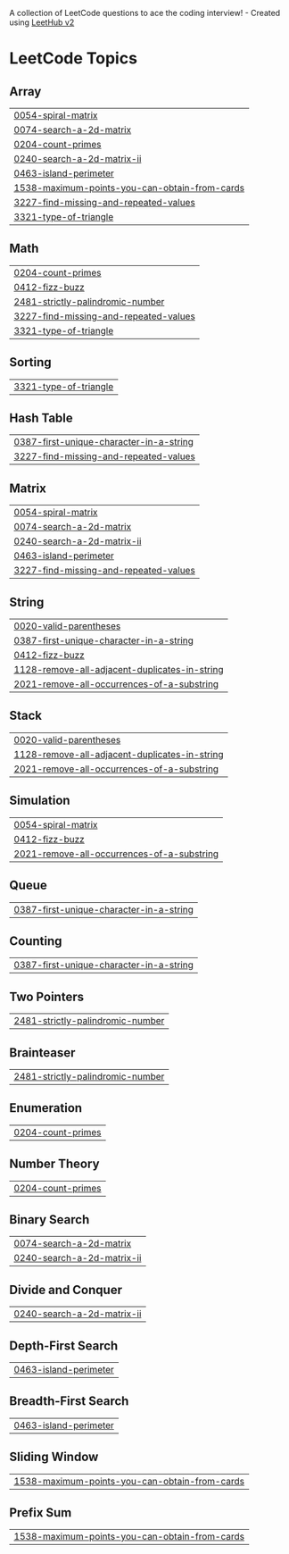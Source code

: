 A collection of LeetCode questions to ace the coding interview! - Created using [LeetHub v2](https://github.com/arunbhardwaj/LeetHub-2.0)
<!---LeetCode Topics Start-->
# LeetCode Topics
## Array
|  |
| ------- |
| [0054-spiral-matrix](https://github.com/Ratan1394/leetcode/tree/master/0054-spiral-matrix) |
| [0074-search-a-2d-matrix](https://github.com/Ratan1394/leetcode/tree/master/0074-search-a-2d-matrix) |
| [0204-count-primes](https://github.com/Ratan1394/leetcode/tree/master/0204-count-primes) |
| [0240-search-a-2d-matrix-ii](https://github.com/Ratan1394/leetcode/tree/master/0240-search-a-2d-matrix-ii) |
| [0463-island-perimeter](https://github.com/Ratan1394/leetcode/tree/master/0463-island-perimeter) |
| [1538-maximum-points-you-can-obtain-from-cards](https://github.com/Ratan1394/leetcode/tree/master/1538-maximum-points-you-can-obtain-from-cards) |
| [3227-find-missing-and-repeated-values](https://github.com/Ratan1394/leetcode/tree/master/3227-find-missing-and-repeated-values) |
| [3321-type-of-triangle](https://github.com/Ratan1394/leetcode/tree/master/3321-type-of-triangle) |
## Math
|  |
| ------- |
| [0204-count-primes](https://github.com/Ratan1394/leetcode/tree/master/0204-count-primes) |
| [0412-fizz-buzz](https://github.com/Ratan1394/leetcode/tree/master/0412-fizz-buzz) |
| [2481-strictly-palindromic-number](https://github.com/Ratan1394/leetcode/tree/master/2481-strictly-palindromic-number) |
| [3227-find-missing-and-repeated-values](https://github.com/Ratan1394/leetcode/tree/master/3227-find-missing-and-repeated-values) |
| [3321-type-of-triangle](https://github.com/Ratan1394/leetcode/tree/master/3321-type-of-triangle) |
## Sorting
|  |
| ------- |
| [3321-type-of-triangle](https://github.com/Ratan1394/leetcode/tree/master/3321-type-of-triangle) |
## Hash Table
|  |
| ------- |
| [0387-first-unique-character-in-a-string](https://github.com/Ratan1394/leetcode/tree/master/0387-first-unique-character-in-a-string) |
| [3227-find-missing-and-repeated-values](https://github.com/Ratan1394/leetcode/tree/master/3227-find-missing-and-repeated-values) |
## Matrix
|  |
| ------- |
| [0054-spiral-matrix](https://github.com/Ratan1394/leetcode/tree/master/0054-spiral-matrix) |
| [0074-search-a-2d-matrix](https://github.com/Ratan1394/leetcode/tree/master/0074-search-a-2d-matrix) |
| [0240-search-a-2d-matrix-ii](https://github.com/Ratan1394/leetcode/tree/master/0240-search-a-2d-matrix-ii) |
| [0463-island-perimeter](https://github.com/Ratan1394/leetcode/tree/master/0463-island-perimeter) |
| [3227-find-missing-and-repeated-values](https://github.com/Ratan1394/leetcode/tree/master/3227-find-missing-and-repeated-values) |
## String
|  |
| ------- |
| [0020-valid-parentheses](https://github.com/Ratan1394/leetcode/tree/master/0020-valid-parentheses) |
| [0387-first-unique-character-in-a-string](https://github.com/Ratan1394/leetcode/tree/master/0387-first-unique-character-in-a-string) |
| [0412-fizz-buzz](https://github.com/Ratan1394/leetcode/tree/master/0412-fizz-buzz) |
| [1128-remove-all-adjacent-duplicates-in-string](https://github.com/Ratan1394/leetcode/tree/master/1128-remove-all-adjacent-duplicates-in-string) |
| [2021-remove-all-occurrences-of-a-substring](https://github.com/Ratan1394/leetcode/tree/master/2021-remove-all-occurrences-of-a-substring) |
## Stack
|  |
| ------- |
| [0020-valid-parentheses](https://github.com/Ratan1394/leetcode/tree/master/0020-valid-parentheses) |
| [1128-remove-all-adjacent-duplicates-in-string](https://github.com/Ratan1394/leetcode/tree/master/1128-remove-all-adjacent-duplicates-in-string) |
| [2021-remove-all-occurrences-of-a-substring](https://github.com/Ratan1394/leetcode/tree/master/2021-remove-all-occurrences-of-a-substring) |
## Simulation
|  |
| ------- |
| [0054-spiral-matrix](https://github.com/Ratan1394/leetcode/tree/master/0054-spiral-matrix) |
| [0412-fizz-buzz](https://github.com/Ratan1394/leetcode/tree/master/0412-fizz-buzz) |
| [2021-remove-all-occurrences-of-a-substring](https://github.com/Ratan1394/leetcode/tree/master/2021-remove-all-occurrences-of-a-substring) |
## Queue
|  |
| ------- |
| [0387-first-unique-character-in-a-string](https://github.com/Ratan1394/leetcode/tree/master/0387-first-unique-character-in-a-string) |
## Counting
|  |
| ------- |
| [0387-first-unique-character-in-a-string](https://github.com/Ratan1394/leetcode/tree/master/0387-first-unique-character-in-a-string) |
## Two Pointers
|  |
| ------- |
| [2481-strictly-palindromic-number](https://github.com/Ratan1394/leetcode/tree/master/2481-strictly-palindromic-number) |
## Brainteaser
|  |
| ------- |
| [2481-strictly-palindromic-number](https://github.com/Ratan1394/leetcode/tree/master/2481-strictly-palindromic-number) |
## Enumeration
|  |
| ------- |
| [0204-count-primes](https://github.com/Ratan1394/leetcode/tree/master/0204-count-primes) |
## Number Theory
|  |
| ------- |
| [0204-count-primes](https://github.com/Ratan1394/leetcode/tree/master/0204-count-primes) |
## Binary Search
|  |
| ------- |
| [0074-search-a-2d-matrix](https://github.com/Ratan1394/leetcode/tree/master/0074-search-a-2d-matrix) |
| [0240-search-a-2d-matrix-ii](https://github.com/Ratan1394/leetcode/tree/master/0240-search-a-2d-matrix-ii) |
## Divide and Conquer
|  |
| ------- |
| [0240-search-a-2d-matrix-ii](https://github.com/Ratan1394/leetcode/tree/master/0240-search-a-2d-matrix-ii) |
## Depth-First Search
|  |
| ------- |
| [0463-island-perimeter](https://github.com/Ratan1394/leetcode/tree/master/0463-island-perimeter) |
## Breadth-First Search
|  |
| ------- |
| [0463-island-perimeter](https://github.com/Ratan1394/leetcode/tree/master/0463-island-perimeter) |
## Sliding Window
|  |
| ------- |
| [1538-maximum-points-you-can-obtain-from-cards](https://github.com/Ratan1394/leetcode/tree/master/1538-maximum-points-you-can-obtain-from-cards) |
## Prefix Sum
|  |
| ------- |
| [1538-maximum-points-you-can-obtain-from-cards](https://github.com/Ratan1394/leetcode/tree/master/1538-maximum-points-you-can-obtain-from-cards) |
<!---LeetCode Topics End-->